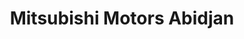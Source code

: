 ---
title: "Mitsubishi Motors Abidjan"
url: /treichville/mitsubishi-motors-abidjan/
shop: Autohaus
---